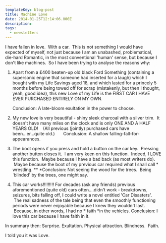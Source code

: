 ```yaml
---
templateKey: blog-post
title: Machine Love
date: 2014-01-25T12:14:06.000Z
description:
tags:
  - newsletters
---
```


I have fallen in love.  With a car.  This is not something I would have expected
of myself, not just because I am an unabashed, problematical, die-hard Romantic,
in the most conventional 'human' sense, but because I don't like machines.  So I
have been trying to analyse the reasons why:

1. Apart from a £400 beaten-up old black Ford Something (containing a supersonic
   engine that someone had inserted for a laugh) which I bought with my Life
   Savings aged 18, and which lasted for a princely 5 months before being towed
   off for scrap (mistakenly, but then I thought, yeah, good idea), this new
   Love of my Life is the FIRST CAR I HAVE EVER PURCHASED ENTIRELY ON MY OWN.

   Conclusion: A late-bloom exultation in the power to choose.

2. My new love is very beautiful - shiny sleek charcoal with a silver trim.  It
   doesn't have many miles on the clock and is only ONE AND A HALF YEARS OLD!  
    (All previous (jointly) purchased cars have been...er...quite old.)      
   Conclusion: A shallow falling-fall-for-appearances.

3. The boot opens if you press and hold a button on the car key.  Pressing
   another button closes it.  I am very keen on this function.  Indeed, I LOVE
   this function.  Maybe because I have a bad back (as most writers do).  Maybe
   because the boot of my previous car required what I shall call * wrestling.
   \*\* *Conclusion: Not seeing the wood for the trees.  Being 'blinded' by the
   trees, one might say.

4. This car works!!!!!!!!! For decades (ask any friends) previous aforementioned
   (quite old) cars often....didn't work - breakdowns, seizures, bits falling
   off, I could write a novel entitled 'Car Disasters'.  The real sadness of the
   tale being that even the smoothly functioning periods were never enjoyable
   because I knew they wouldn't last.  Because, in other words, I had no * faith
   *in the vehicles. Conclusion: I love this car because I have faith in it.

In summary then: Surprise. Exultation. Physical attraction. Blindness.  Faith.

I told you it was Love.

&nbsp;
